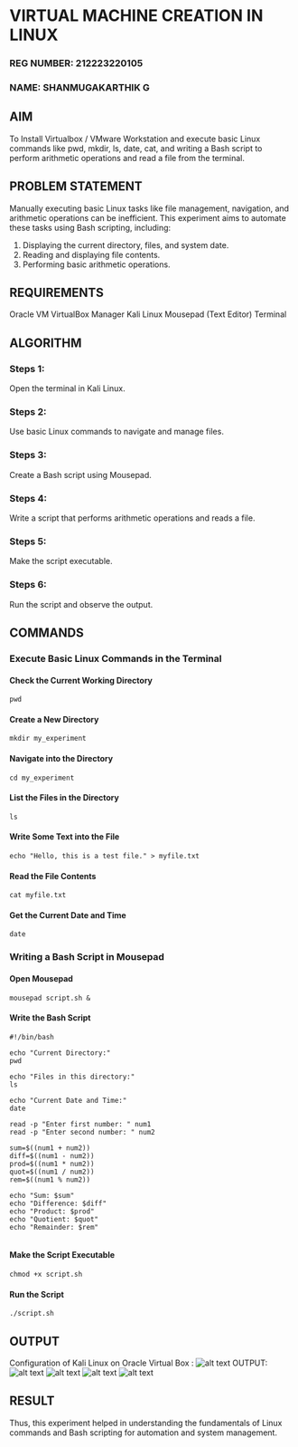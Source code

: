  # VIRTUAL MACHINE CREATION IN LINUX
 ### REG NUMBER: 212223220105
### NAME: SHANMUGAKARTHIK G
  ## AIM
To Install Virtualbox / VMware Workstation and execute basic Linux commands like pwd, mkdir, ls, date, cat, and writing a Bash script to perform arithmetic operations and read a file from the terminal.
## PROBLEM STATEMENT
 Manually executing basic Linux tasks like file management, navigation, and arithmetic operations can be inefficient. This experiment aims to automate these tasks using Bash scripting, including:

1. Displaying the current directory, files, and system date.
2. Reading and displaying file contents.
3. Performing basic arithmetic operations.

## REQUIREMENTS
Oracle VM VirtualBox Manager
Kali Linux
Mousepad (Text Editor)
Terminal
## ALGORITHM
 ### Steps 1:
 Open the terminal in Kali Linux.
 ### Steps 2:
Use basic Linux commands to navigate and manage files.
 ### Steps 3:
Create a Bash script using Mousepad.
 ### Steps 4:
Write a script that performs arithmetic operations and reads a file.
 ### Steps 5:
Make the script executable.
### Steps 6:
Run the script and observe the output.
## COMMANDS
###  Execute Basic Linux Commands in the Terminal
#### Check the Current Working Directory
```
pwd
```
#### Create a New Directory
```
mkdir my_experiment
```

#### Navigate into the Directory
```
cd my_experiment
```
#### List the Files in the Directory
```
ls
```

#### Write Some Text into the File
```
echo "Hello, this is a test file." > myfile.txt
```

#### Read the File Contents
```
cat myfile.txt
```
#### Get the Current Date and Time
```
date
```

###  Writing a Bash Script in Mousepad
#### Open Mousepad
```
mousepad script.sh &
```

#### Write the Bash Script

```
#!/bin/bash 

echo "Current Directory:"
pwd

echo "Files in this directory:"
ls

echo "Current Date and Time:"
date

read -p "Enter first number: " num1
read -p "Enter second number: " num2

sum=$((num1 + num2))
diff=$((num1 - num2))
prod=$((num1 * num2))
quot=$((num1 / num2))
rem=$((num1 % num2))

echo "Sum: $sum"
echo "Difference: $diff"
echo "Product: $prod"
echo "Quotient: $quot"
echo "Remainder: $rem"


```
####  Make the Script Executable
```
chmod +x script.sh
```

#### Run the Script
```
./script.sh
```
## OUTPUT
Configuration of Kali Linux on Oracle Virtual Box :
![alt text](<Screenshot (40).png>)
OUTPUT:
![alt text](<Screenshot 2025-03-11 142830.png>)
![alt text](<Screenshot 2025-03-11 141600.png>)
![alt text](<Screenshot 2025-03-11 142846.png>)
![alt text](<Screenshot 2025-03-11 141529.png>)

## RESULT
Thus, this experiment helped in understanding the fundamentals of Linux commands and Bash scripting for automation and system management.

  


